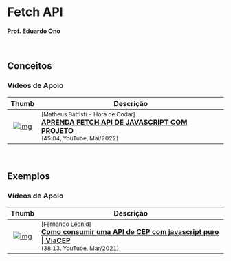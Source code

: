 
# Fetch API

__Prof. Eduardo Ono__

&nbsp;

## Conceitos

### Vídeos de Apoio

| Thumb | Descrição |
| :-: | --- |
| [![img](https://img.youtube.com/vi/qIGYM4S8x50/default.jpg)](https://www.youtube.com/watch?v=qIGYM4S8x50) | <sup>[Matheus Battisti - Hora de Codar]</sup><br>[__APRENDA FETCH API DE JAVASCRIPT COM PROJETO__](https://www.youtube.com/watch?v=qIGYM4S8x50)<br><sub>(45:04, YouTube, Mai/2022)</sub>

&nbsp;

## Exemplos

### Vídeos de Apoio

| Thumb | Descrição |
| :-: | --- |
| [![img](https://img.youtube.com/vi/imk6Y0viabg/default.jpg)](https://www.youtube.com/watch?v=imk6Y0viabg "Como consumir uma API de CEP com javascript puro \| ViaCEP") | <sup>[Fernando Leonid]</sup><br>[__Como consumir uma API de CEP com javascript puro \| ViaCEP__](https://www.youtube.com/watch?v=imk6Y0viabg)<br><sub>(38:13, YouTube, Mar/2021)</sub>

&nbsp;
